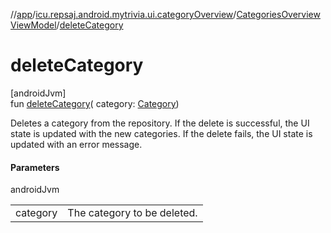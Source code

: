 //[app](../../../index.md)/[icu.repsaj.android.mytrivia.ui.categoryOverview](../index.md)/[CategoriesOverviewViewModel](index.md)/[deleteCategory](delete-category.md)

# deleteCategory

[androidJvm]\
fun [deleteCategory](delete-category.md)(
category: [Category](../../icu.repsaj.android.mytrivia.model/-category/index.md))

Deletes a category from the repository. If the delete is successful, the UI state is updated with
the new categories. If the delete fails, the UI state is updated with an error message.

#### Parameters

androidJvm

|          |                             |
|----------|-----------------------------|
| category | The category to be deleted. |
